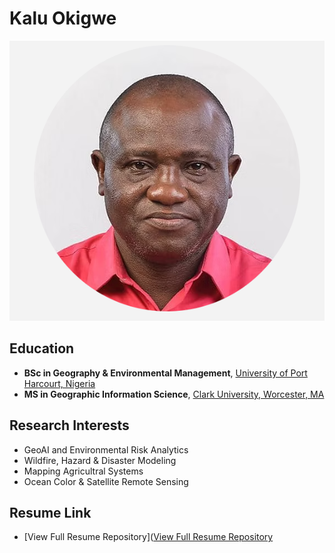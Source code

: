 # Kalu Okigwe

![My Photo](Kalu.PIX.PNG)


## Education
- **BSc in Geography & Environmental Management**, [University of Port Harcourt, Nigeria](https://www.uniport.edu.ng)
- **MS in Geographic Information Science**, [Clark University, Worcester, MA](https://www.clarku.edu)



## Research Interests
- GeoAI and Environmental Risk Analytics
- Wildfire, Hazard & Disaster Modeling
- Mapping Agricultral Systems
- Ocean Color & Satellite Remote Sensing

## Resume Link
- [View Full Resume Repository]([View Full Resume Repository](https://github.com/kokigwe/resume)

